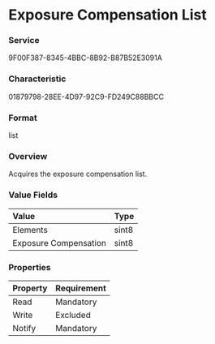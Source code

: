 # Exposure Compensation List

### Service

9F00F387-8345-4BBC-8B92-B87B52E3091A

### Characteristic

01879798-28EE-4D97-92C9-FD249C88BBCC

### Format

list

### Overview

Acquires the exposure compensation list.

### Value Fields

| Value | Type |
|:--|:--|
| Elements | sint8 |
| Exposure Compensation | sint8 |

### Properties

| Property | Requirement |
|:--|:--|
| Read | Mandatory |
| Write | Excluded |
| Notify | Mandatory |